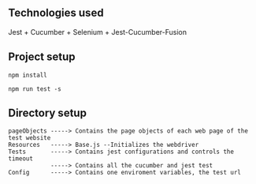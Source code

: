 ## Technologies used

Jest + Cucumber + Selenium + Jest-Cucumber-Fusion

## Project setup

```
npm install

npm run test -s

```
## Directory setup

```
pageObjects -----> Contains the page objects of each web page of the test website
Resources   -----> Base.js --Initializes the webdriver
Tests       -----> Contains jest configurations and controls the timeout
            -----> Contains all the cucumber and jest test
Config      -----> Contains one enviroment variables, the test url
```
